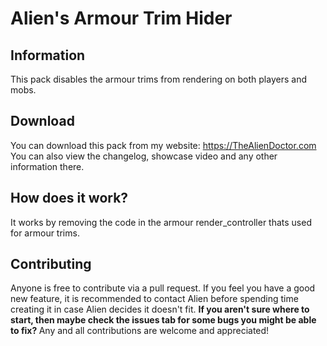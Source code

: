 # Alien's Armour Trim Hider
## Information
This pack disables the armour trims from rendering on both players and mobs.
## Download
You can download this pack from my website: https://TheAlienDoctor.com <br>
You can also view the changelog, showcase video and any other information there.
## How does it work?
It works by removing the code in the armour render_controller thats used for armour trims.
## Contributing
Anyone is free to contribute via a pull request. If you feel you have a good new feature, it is recommended to contact Alien before spending time creating it in case Alien decides it doesn't fit. <b>
If you aren't sure where to start, then maybe check the issues tab for some bugs you might be able to fix? </b>
Any and all contributions are welcome and appreciated!
